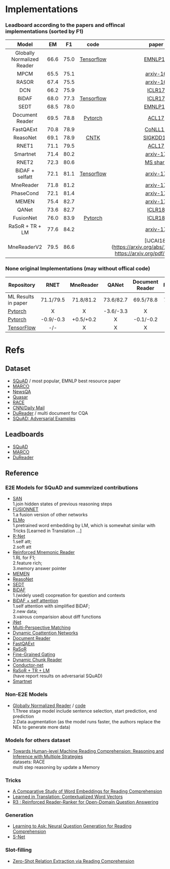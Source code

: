 # Implementations

### Leadboard according to the papers and offincal implementations (sorted by F1)
Model | EM | F1 | code | paper |
:----:|:--:|:--:|:----:|:-----:|
Globally Normalized Reader | 66.6 | 75.0 | [Tensorflow](https://github.com/baidu-research/GloballyNormalizedReader) | [EMNLP17](https://www.aclweb.org/anthology/D17-1111) |
MPCM | 65.5 | 75.1 | | [arxiv-16](https://arxiv.org/pdf/1612.04211.pdf) |
RASOR| 67.4 | 75.5 | | [arxiv-16](https://arxiv.org/pdf/1611.01436.pdf)
DCN  | 66.2 | 75.9 | | [ICLR17](https://arxiv.org/pdf/1611.01604.pdf) |
BiDAF | 68.0 | 77.3 | [Tensorflow](https://github.com/allenai/bi-att-flow) | [ICLR17](https://arxiv.org/abs/1611.01603) |
SEDT | 68.5 | 78.0 | | [EMNLP17](https://arxiv.org/pdf/1703.00572.pdf) |
Document Reader | 69.5 | 78.8 | [Pytorch](https://github.com/facebookresearch/DrQA) | [ACL17](https://arxiv.org/pdf/1704.00051.pdf) |
FastQAExt | 70.8 | 78.9 |  | [CoNLL17](https://arxiv.org/pdf/1703.04816.pdf) |
ReasoNet | 69.1 | 78.9 | [CNTK](https://github.com/Microsoft/CNTK/tree/penhe/reasonet_tutorial/Examples/LanguageUnderstanding/ReasoNet) | [SIGKDD17](https://arxiv.org/pdf/1609.05284.pdf) |
RNET1 | 71.1 | 79.5 | | [ACL17](http://www.aclweb.org/anthology/P17-1018) |
Smartnet | 71.4 | 80.2 | | [arxiv-17](https://arxiv.org/pdf/1710.02772.pdf) |
RNET2 | 72.3 | 80.6 | | [MS share](https://www.microsoft.com/en-us/research/wp-content/uploads/2017/05/r-net.pdf) |
BiDAF + selfatt | 72.1 | 81.1 | [Tensorflow](github.com/allenai/document-qa) | [arxiv-17](https://arxiv.org/pdf/1710.10723.pdf) |
MneReader | 71.8 | 81.2 | | [arxiv-17](https://arxiv.org/abs/1705.02798v3) |
PhaseCond | 72.1 | 81.4 | | [arxiv-17](https://arxiv.org/pdf/1710.10504.pdf) |
MEMEN     | 75.4 | 82.7 | | [arxiv-17](https://arxiv.org/pdf/1707.09098.pdf) |
QANet     | 73.6 | 82.7 | | [ICLR18](https://openreview.net/pdf?id=B14TlG-RW)
FusionNet | 76.0 | 83.9 | [Pytorch](https://github.com/momohuang/FusionNet-NLI) | [ICLR18](https://arxiv.org/pdf/1711.07341.pdf) |
RaSoR + TR + LM | 77.6 | 84.2 | | [arxiv-17](https://arxiv.org/pdf/1712.03609.pdf) |
MneReaderV2 | 79.5 | 86.6 | | [IJCAI18](https://arxiv.org/abs/1705.02798v3 https://arxiv.org/pdf/1705.02798) |


### None original Implementations (may without offical code)
Repository | RNET | MneReader | QANet | Document Reader | FusionNet |
-----------|:----:|:---------:|:-----:|:---------------:|:---------:|
ML Results in paper | 71.1/79.5 | 71.8/81.2 | 73.6/82.7 | 69.5/78.8 | 76.0/83.9 |
[Pytorch](https://github.com/minsangkim142/QANet) | X | X | -3.6/-3.3 | X | X |
[Pytorch](https://github.com/HKUST-KnowComp/MnemonicReader) | -0.9/-0.3 | +0.5/+0.2 | X | -0.1/-0.2 | X |
[TensorFlow](https://github.com/HKUST-KnowComp/R-Net) | -/- | X | X | X | X |

# Refs

## Dataset
- [SQuAD](https://rajpurkar.github.io/SQuAD-explorer/) / most popular, EMNLP best resource paper
- [MARCO](http://www.msmarco.org/)
- [NewsQA](https://datasets.maluuba.com/NewsQA)
- [Quasar](https://github.com/bdhingra/quasar)
- [RACE](http://www.cs.cmu.edu/~glai1/data/race/)
- [CNN/Daily Mail](https://github.com/deepmind/rc-data/)
- [DuReader](https://arxiv.org/pdf/1711.05073.pdf) / multi document for CQA
- [SQuAD: Adversarial Examples](https://arxiv.org/pdf/1707.07328.pdf)

## Leadboards
- [SQuAD](https://rajpurkar.github.io/SQuAD-explorer/)
- [MARCO](http://www.msmarco.org/leaders.aspx)
- [DuReader](http://ai.baidu.com/broad/leaderboard?dataset=dureader)

## Reference

### E2E Models for SQuAD and summrized contributions
- [SAN](https://arxiv.org/pdf/1712.03556.pdf)  
1.join hidden states of previous reasoning steps
- [FUSIONNET](https://arxiv.org/pdf/1711.07341.pdf)  
1.a fusion version of other networks
- [ELMo](https://openreview.net/pdf?id=S1p31z-Ab)  
1.pretrained word embedding by LM, which is somewhat similar with Tricks [Learned in Translation ...]
- [R-Net](https://www.microsoft.com/en-us/research/wp-content/uploads/2017/05/r-net.pdf)  
1.self att;  
2.soft att
- [Reinforced Mnemonic Reader](https://arxiv.org/abs/1705.02798)  
1.RL for F1;  
2.feature rich;  
3.memory answer pointer  
- [MEMEN](https://arxiv.org/abs/1707.09098)
- [ReasoNet](https://arxiv.org/abs/1609.05284)
- [SEDT](https://arxiv.org/abs/1703.00572)
- [BiDAF](https://arxiv.org/abs/1611.01603)  
1.(widely used) coopreation for question and contexts
- [BiDAF + self attention](https://arxiv.org/pdf/1710.10723.pdf)  
1.self attention with simplified BiDAF;  
2.new data;  
3.vairous comparision about diff functions
- [jNet](https://arxiv.org/abs/1703.04617)
- [Multi-Perspective Matching](https://arxiv.org/abs/1612.04211)
- [Dynamic Coattention Networks](https://arxiv.org/abs/1611.01604)
- [Document Reader](https://arxiv.org/abs/1704.00051)
- [FastQAExt](https://arxiv.org/abs/1703.04816)
- [RaSoR](https://arxiv.org/abs/1611.01436)
- [Fine-Grained Gating](https://arxiv.org/abs/1611.01724)
- [Dynamic Chunk Reader](https://arxiv.org/abs/1610.09996)
- [Conductor-net](https://arxiv.org/pdf/1710.10504.pdf)
- [RaSoR + TR + LM](https://arxiv.org/pdf/1712.03609.pdf)  
(have report results on adversarial SQuAD)
- [Smartnet](https://arxiv.org/pdf/1710.02772.pdf)

### Non-E2E Models
- [Globally Normalized Reader](http://aclweb.org/anthology/D17-1111) / [code](https://github.com/baidu-research/GloballyNormalizedReader)  
1.Three stage model include sentence selection, start prediction, end prediction  
2.Data augmentation (as the model runs faster, the authors replace the NEs to generate more data)


### Models for others dataset
- [Towards Human-level Machine Reading Comprehension: Reasoning and Inference with Multiple Strategies](https://arxiv.org/pdf/1711.04964.pdf)  
datasets: RACE  
multi step reasoning by update a Memory

### Tricks
- [A Comparative Study of Word Embeddings for Reading Comprehension](https://arxiv.org/pdf/1703.00993.pdf)
- [Learned in Translation: Contextualized Word Vectors](https://einstein.ai/static/images/layouts/research/cove/McCann2017LearnedIT.pdf)
- [R3 : Reinforced Reader-Ranker for Open-Domain Question Answering](https://arxiv.org/pdf/1709.00023.pdf)

### Generation
- [Learning to Ask: Neural Question Generation for Reading Comprehension](http://aclweb.org/anthology/P/P17/P17-1123.pdf)
- [S-Net](https://arxiv.org/pdf/1706.04815.pdf)

### Slot-filling
- [Zero-Shot Relation Extraction via Reading Comprehension](https://arxiv.org/pdf/1706.04115.pdf)

